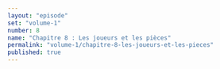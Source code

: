 ```yaml
---
layout: "episode"
set: "volume-1"
number: 8
name: "Chapitre 8 : Les joueurs et les pièces"
permalink: "volume-1/chapitre-8-les-joueurs-et-les-pieces"
published: true
---
```

